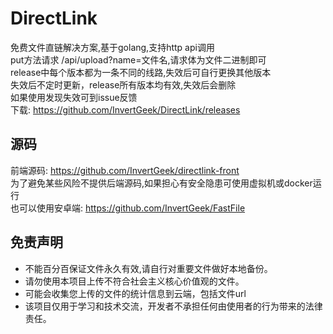 # DirectLink
免费文件直链解决方案,基于golang,支持http api调用 \
put方法请求 /api/upload?name=文件名,请求体为文件二进制即可 \
release中每个版本都为一条不同的线路,失效后可自行更换其他版本 \
失效后不定时更新，release所有版本均有效,失效后会删除 \
如果使用发现失效可到issue反馈 \
下载: https://github.com/InvertGeek/DirectLink/releases

## 源码
前端源码: https://github.com/InvertGeek/directlink-front \
为了避免某些风险不提供后端源码,如果担心有安全隐患可使用虚拟机或docker运行 \
也可以使用安卓端: https://github.com/InvertGeek/FastFile

## 免责声明

+   不能百分百保证文件永久有效,请自行对重要文件做好本地备份。
+   请勿使用本项目上传不符合社会主义核心价值观的文件。
+   可能会收集您上传的文件的统计信息到云端，包括文件url
+   该项目仅用于学习和技术交流，开发者不承担任何由使用者的行为带来的法律责任。
